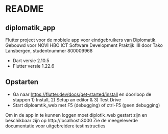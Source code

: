 # README

## diplomatik_app

Flutter project voor de mobiele app voor eindgebruikers van Diplomatik. Gebouwd voor NOVI HBO ICT Software Development Praktijk IIII door Tako Lansbergen, studentnummer 800009968

- Dart versie 2.10.5
- Flutter versie 1.22.6

## Opstarten

- Ga naar https://flutter.dev/docs/get-started/install en doorloop de stappen 1) Install, 2) Setup an editor & 3) Test Drive
- Start diploamtik_web met F5 (debugging) of ctrl-F5 (geen debugging)


Om in de app in te kunnen loggen moet diplotik_web gestart zijn en beschikbaar zijn op http://localhost:3000
Zie de meegeleverde documentatie voor uitgebreidere testinstructies